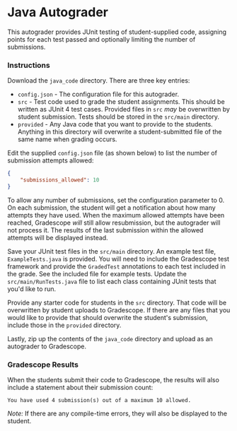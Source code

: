 # Java Autograder

This autograder provides JUnit testing of student-supplied code, assigning points for each test passed and optionally limiting the number of submissions.

### Instructions

Download the `java_code` directory.  There are three key entries:
- `config.json` - The configuration file for this autograder.
- `src` - Test code used to grade the student assignments.  This should be written as JUnit 4 test cases.  Provided files in `src` _may_ be overwritten by student submission.  Tests should be stored in the `src/main` directory.
- `provided` - Any Java code that you want to provide to the students.  Anything in this directory will overwrite a student-submitted file of the same name when grading occurs.

Edit the supplied `config.json` file (as shown below) to list the number of submission attempts allowed:
```json
{
    "submissions_allowed": 10
}
```
To allow any number of submissions, set the configuration parameter to 0.  On each submission, the student will get a notification about how many attempts they have used.  When the maximum allowed attempts have been reached, Gradescope _will_ still allow resubmission, but the autograder will not process it.  The results of the last submission within the allowed attempts will be displayed instead.

Save your JUnit test files in the `src/main` directory.  An example test file, `ExampleTests.java` is provided.  You will need to include the Gradescope test framework and provide the `GradedTest` annotations to each test included in the grade.  See the included file for example tests.  Update the `src/main/RunTests.java` file to list each class containing JUnit tests that you'd like to run.

Provide any starter code for students in the `src` directory.  That code will be overwritten by student uploads to Gradescope.  If there are any files that you would like to provide that should overwrite the student's submission, include those in the `provided` directory.

Lastly, zip up the contents of the `java_code` directory and upload as an autograder to Gradescope.

### Gradescope Results

When the students submit their code to Gradescope, the results will also include a statement about their submission count: 

```
You have used 4 submission(s) out of a maximum 10 allowed.
```

*Note:* If there are any compile-time errors, they will also be displayed to the student.
